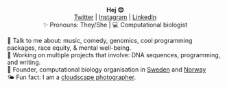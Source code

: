 <p align="center">
  <b>Hej 😊</b><br>
  <a href="https://twitter.com/_nazeefatima">Twitter</a> |
  <a href="https://www.instagram.com/zeeef/">Instagram</a> |
  <a href="https://www.linkedin.com/in/nazeefafatima/">LinkedIn</a><br>
  ✨ Pronouns: They/She |
  💻 Computational biologist <br>
</p>

💬 Talk to me about: music, comedy, genomics, cool programming packages, race equity, & mental well-being. <br>
🌟 Working on multiple projects that involve: DNA sequences, programming, and writing. <br>
🌸 Founder, computational biology organisation in [Sweden](https://github.com/RSG-Sweden) and [Norway](https://rsg-norway.iscbsc.org) <br>
🌤 Fun fact: I am a [cloudscape photographer](https://www.flickr.com/photos/nazeefafatima/albums/72157630074604590).
